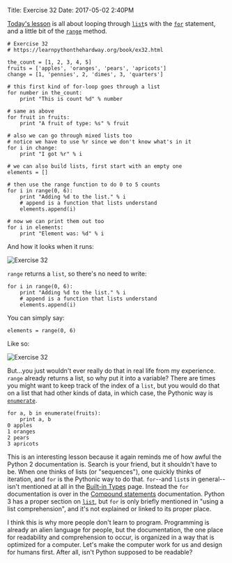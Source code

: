 Title: Exercise 32
Date: 2017-05-02 2:40PM

[Today's lesson](https://learnpythonthehardway.org/book/ex32.html) is all about looping through [`list`](https://docs.python.org/2.7/library/stdtypes.html#sequence-types-str-unicode-list-tuple-bytearray-buffer-xrange)s with the [`for`](https://docs.python.org/2.7/reference/compound_stmts.html#for) statement, and a little bit of the [`range`](https://docs.python.org/2.7/library/functions.html#range) method.

```
# Exercise 32
# https://learnpythonthehardway.org/book/ex32.html

the_count = [1, 2, 3, 4, 5]
fruits = ['apples', 'oranges', 'pears', 'apricots']
change = [1, 'pennies', 2, 'dimes', 3, 'quarters']

# this first kind of for-loop goes through a list
for number in the_count:
    print "This is count %d" % number

# same as above
for fruit in fruits:
    print "A fruit of type: %s" % fruit

# also we can go through mixed lists too
# notice we have to use %r since we don't know what's in it
for i in change:
    print "I got %r" % i

# we can also build lists, first start with an empty one
elements = []

# then use the range function to do 0 to 5 counts
for i in range(0, 6):
    print "Adding %d to the list." % i
    # append is a function that lists understand
    elements.append(i)

# now we can print them out too
for i in elements:
    print "Element was: %d" % i
```

And how it looks when it runs:

![Exercise 32]({filename}/images/ex32-1.png "Exercise 32")

`range` returns a `list`, so there's no need to write:

```
for i in range(0, 6):
    print "Adding %d to the list." % i
    # append is a function that lists understand
    elements.append(i)
```

You can simply say:

```
elements = range(0, 6)
```

Like so:

![Exercise 32]({filename}/images/ex32-2.png "Exercise 32")

But...you just wouldn't ever really do that in real life from my experience. `range` already returns a list, so why put it into a variable? There are times you might want to keep track of the index of a `list`, but you would do that on a list that had other kinds of data, in which case, the Pythonic way is [`enumerate`](https://docs.python.org/2.7/library/functions.html#enumerate).

```
for a, b in enumerate(fruits):
    print a, b
0 apples
1 oranges
2 pears
3 apricots
```

This is an interesting lesson because it again reminds me of how awful the Python 2 documentation is. Search is your friend, but it shouldn't have to be. When one thinks of lists (or "sequences"), one quickly thinks of iteration, and `for` is the Pythonic way to do that. `for`--and `list`s in general--isn't mentioned at all in the [Built-in Types](https://docs.python.org/2.7/library/stdtypes.html) page. Instead the `for` documentation is over in the [Compound statements](https://docs.python.org/2.7/reference/compound_stmts.html#for) documentation. Python 3 has a proper section on [`list`](https://docs.python.org/3/library/stdtypes.html#lists), but `for` is only briefly mentioned in "using a list comprehension", and it's not explained or linked to its proper place.

I think this is why more people don't learn to program. Programming is already an alien language for people, but the documentation, the one place for readability and comprehension to occur, is organized in a way that is optimized for a computer. Let's make the computer work for us and design for humans first. After all, isn't Python supposed to be readable?